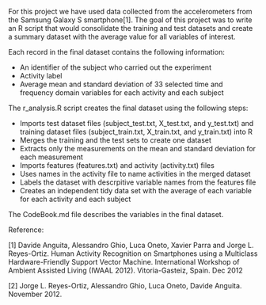 
For this project we have used data collected from the accelerometers from the Samsung Galaxy S smartphone[1]. The goal of this project was to write an R script that would consolidate the training and test datasets and create a summary dataset with the average value for all variables of interest. 

Each record in the final dataset contains the following information:

* An identifier of the subject who carried out the experiment
* Activity label
* Average mean and standard deviation of 33 selected time and frequency domain variables for each activity and each subject


The r_analysis.R script creates the final dataset using the following steps:
* Imports test dataset files (subject_test.txt, X_test.txt, and y_test.txt) and training dataset files (subject_train.txt, X_train.txt, and y_train.txt) into R
* Merges the training and the test sets to create one dataset
* Extracts only the measurements on the mean and standard deviation for each measurement
* Imports features (features.txt) and activity (activity.txt) files
* Uses names in the activity file to name activities in the merged dataset
* Labels the dataset with descrpitive variable names from the features file
* Creates an independent tidy data set with the average of each variable for each activity and each subject

The CodeBook.md file describes the variables in the final dataset.


Reference:

[1] Davide Anguita, Alessandro Ghio, Luca Oneto, Xavier Parra and Jorge L. Reyes-Ortiz. Human Activity Recognition on Smartphones using a Multiclass Hardware-Friendly Support Vector Machine. International Workshop of Ambient Assisted Living (IWAAL 2012). Vitoria-Gasteiz, Spain. Dec 2012

[2] Jorge L. Reyes-Ortiz, Alessandro Ghio, Luca Oneto, Davide Anguita. November 2012.
